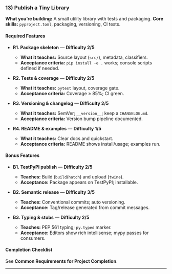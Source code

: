 ### 13) Publish a Tiny Library
**What you’re building:** A small utility library with tests and packaging.
**Core skills:** `pyproject.toml`, packaging, versioning, CI tests.

#### Required Features
- **R1. Package skeleton** — **Difficulty 2/5**
  - **What it teaches:** Source layout (`src/`), metadata, classifiers.
  - **Acceptance criteria:** `pip install -e .` works; console scripts defined if needed.

- **R2. Tests & coverage** — **Difficulty 2/5**
  - **What it teaches:** `pytest` layout, coverage gate.
  - **Acceptance criteria:** Coverage ≥ 85%; CI green.

- **R3. Versioning & changelog** — **Difficulty 2/5**
  - **What it teaches:** SemVer; `__version__`; keep a `CHANGELOG.md`.
  - **Acceptance criteria:** Version bump pipeline documented.

- **R4. README & examples** — **Difficulty 1/5**
  - **What it teaches:** Clear docs and quickstart.
  - **Acceptance criteria:** README shows install/usage; examples run.

#### Bonus Features
- **B1. TestPyPI publish** — **Difficulty 2/5**
  - **Teaches:** Build (`build`/`hatch`) and upload (`twine`).
  - **Acceptance:** Package appears on TestPyPI; installable.

- **B2. Semantic release** — **Difficulty 3/5**
  - **Teaches:** Conventional commits; auto versioning.
  - **Acceptance:** Tag/release generated from commit messages.

- **B3. Typing & stubs** — **Difficulty 2/5**
  - **Teaches:** PEP 561 typing; `py.typed` marker.
  - **Acceptance:** Editors show rich intellisense; mypy passes for consumers.

#### Completion Checklist
See **Common Requirements for Project Completion**.

---
